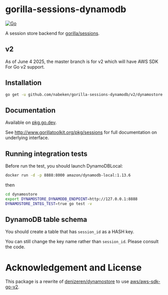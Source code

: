 # gorilla-sessions-dynamodb

[![Go](https://github.com/nabeken/gorilla-sessions-dynamodb/actions/workflows/go.yml/badge.svg)](https://github.com/nabeken/gorilla-sessions-dynamodb/actions/workflows/go.yml)

A session store backend for [gorilla/sessions](http://www.gorillatoolkit.org/pkg/sessions).

## v2

As of June 4 2025, the master branch is for v2 which will have AWS SDK For Go v2 support.

## Installation

```sh
go get -u github.com/nabeken/gorilla-sessions-dynamodb/v2/dynamostore
```

## Documentation

Available on [pkg.go.dev](https://pkg.go.dev/github.com/nabeken/gorilla-sessions-dynamodb/v2/dynamostore).

See http://www.gorillatoolkit.org/pkg/sessions for full documentation on underlying interface.

## Running integration tests

Before run the test, you should launch DynamoDBLocal:

```sh
docker run -d -p 8888:8000 amazon/dynamodb-local:1.13.6
```

then

```sh
cd dynamostore
export DYNAMOSTORE_DYNAMODB_ENDPOINT=http://127.0.0.1:8888
DYNAMOSTORE_INTEG_TEST=true go test -v
```

## DynamoDB table schema

You should create a table that has `session_id` as a HASH key.

You can still change the key name rather than `session_id`. Please consult the code.

# Acknowledgement and License

This package is a rewrite of [denizeren/dynamostore](https://github.com/denizeren/dynamostore)
to use [aws/aws-sdk-go-v2](https://github.com/aws/aws-sdk-go-v2).

